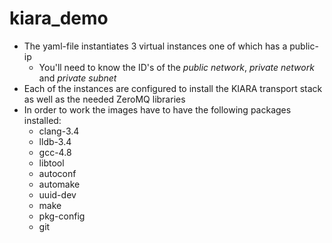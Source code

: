 kiara_demo
==========

* The yaml-file instantiates 3 virtual instances one of which has a public-ip
    + You'll need to know the ID's of the *public network*, *private network* and *private subnet*
* Each of the instances are configured to install the KIARA transport stack as well as the needed ZeroMQ libraries
* In order to work the images have to have the following packages installed: 
    + clang-3.4 
    + lldb-3.4 
    + gcc-4.8 
    + libtool 
    + autoconf 
    + automake 
    + uuid-dev 
    + make 
    + pkg-config 
    + git

